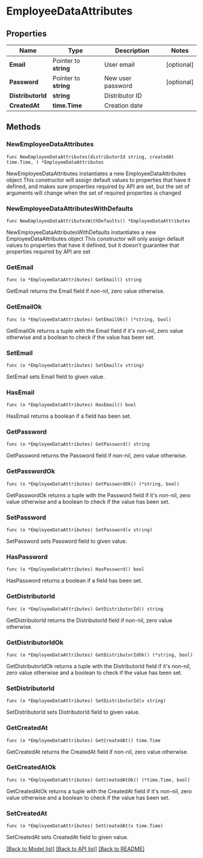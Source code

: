 # EmployeeDataAttributes

## Properties

Name | Type | Description | Notes
------------ | ------------- | ------------- | -------------
**Email** | Pointer to **string** | User email | [optional] 
**Password** | Pointer to **string** | New user password | [optional] 
**DistributorId** | **string** | Distributor ID | 
**CreatedAt** | **time.Time** | Creation date | 

## Methods

### NewEmployeeDataAttributes

`func NewEmployeeDataAttributes(distributorId string, createdAt time.Time, ) *EmployeeDataAttributes`

NewEmployeeDataAttributes instantiates a new EmployeeDataAttributes object
This constructor will assign default values to properties that have it defined,
and makes sure properties required by API are set, but the set of arguments
will change when the set of required properties is changed

### NewEmployeeDataAttributesWithDefaults

`func NewEmployeeDataAttributesWithDefaults() *EmployeeDataAttributes`

NewEmployeeDataAttributesWithDefaults instantiates a new EmployeeDataAttributes object
This constructor will only assign default values to properties that have it defined,
but it doesn't guarantee that properties required by API are set

### GetEmail

`func (o *EmployeeDataAttributes) GetEmail() string`

GetEmail returns the Email field if non-nil, zero value otherwise.

### GetEmailOk

`func (o *EmployeeDataAttributes) GetEmailOk() (*string, bool)`

GetEmailOk returns a tuple with the Email field if it's non-nil, zero value otherwise
and a boolean to check if the value has been set.

### SetEmail

`func (o *EmployeeDataAttributes) SetEmail(v string)`

SetEmail sets Email field to given value.

### HasEmail

`func (o *EmployeeDataAttributes) HasEmail() bool`

HasEmail returns a boolean if a field has been set.

### GetPassword

`func (o *EmployeeDataAttributes) GetPassword() string`

GetPassword returns the Password field if non-nil, zero value otherwise.

### GetPasswordOk

`func (o *EmployeeDataAttributes) GetPasswordOk() (*string, bool)`

GetPasswordOk returns a tuple with the Password field if it's non-nil, zero value otherwise
and a boolean to check if the value has been set.

### SetPassword

`func (o *EmployeeDataAttributes) SetPassword(v string)`

SetPassword sets Password field to given value.

### HasPassword

`func (o *EmployeeDataAttributes) HasPassword() bool`

HasPassword returns a boolean if a field has been set.

### GetDistributorId

`func (o *EmployeeDataAttributes) GetDistributorId() string`

GetDistributorId returns the DistributorId field if non-nil, zero value otherwise.

### GetDistributorIdOk

`func (o *EmployeeDataAttributes) GetDistributorIdOk() (*string, bool)`

GetDistributorIdOk returns a tuple with the DistributorId field if it's non-nil, zero value otherwise
and a boolean to check if the value has been set.

### SetDistributorId

`func (o *EmployeeDataAttributes) SetDistributorId(v string)`

SetDistributorId sets DistributorId field to given value.


### GetCreatedAt

`func (o *EmployeeDataAttributes) GetCreatedAt() time.Time`

GetCreatedAt returns the CreatedAt field if non-nil, zero value otherwise.

### GetCreatedAtOk

`func (o *EmployeeDataAttributes) GetCreatedAtOk() (*time.Time, bool)`

GetCreatedAtOk returns a tuple with the CreatedAt field if it's non-nil, zero value otherwise
and a boolean to check if the value has been set.

### SetCreatedAt

`func (o *EmployeeDataAttributes) SetCreatedAt(v time.Time)`

SetCreatedAt sets CreatedAt field to given value.



[[Back to Model list]](../README.md#documentation-for-models) [[Back to API list]](../README.md#documentation-for-api-endpoints) [[Back to README]](../README.md)


